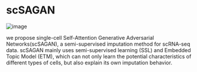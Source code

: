 # scSAGAN

![image](https://github.com/zehaoxiong123/scSAGAN/blob/master/scSAGAN.png)

we propose single-cell Self-Attention Generative Adversarial Networks(scSAGAN), a semi-supervised imputation method for scRNA-seq data. scSAGAN mainly uses semi-supervised learning (SSL) and Embedded Topic Model (ETM), which can not only learn the potential characteristics of different types of cells, but also explain its own imputation behavior.
